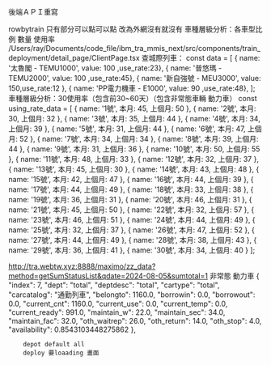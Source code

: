 後端ＡＰＩ重寫

rowbytrain 只有部分可以點可以點
改為外網沒有就沒有
車種層級分析：各車型比例 數量 使用率
/Users/ray/Documents/code_file/ibm_tra_mmis_next/src/components/train_deployment/detail_page/ClientPage.tsx
查城際列車：
const data = [
  { name: '太魯閣 - TEMU1000', value: 100 ,use_rate:23},
  { name: '普悠瑪 - TEMU2000', value: 100 ,use_rate:45},
  { name: '新自強號 - MEU3000', value: 150,use_rate:12 },
  { name: 'PP電力機車 - E1000', value: 90 ,use_rate:48},
];
車種層級分析：30使用率（包含前30~60天）（包含非常態車輛 動力車）
const using_rate_data = [
  { name: '1號', 本月: 45, 上個月: 50 },
  { name: '2號', 本月: 30, 上個月: 32 },
  { name: '3號', 本月: 35, 上個月: 44 },
  { name: '4號', 本月: 34, 上個月: 39 },
  { name: '5號', 本月: 31, 上個月: 44 },
  { name: '6號', 本月: 47, 上個月: 52 },
  { name: '7號', 本月: 34, 上個月: 34 },
  { name: '8號', 本月: 39, 上個月: 44 },
  { name: '9號', 本月: 31, 上個月: 36 },
  { name: '10號', 本月: 50, 上個月: 55 },
  { name: '11號', 本月: 48, 上個月: 33 },
  { name: '12號', 本月: 32, 上個月: 37 },
  { name: '13號', 本月: 45, 上個月: 30 },
  { name: '14號', 本月: 43, 上個月: 48 },
  { name: '15號', 本月: 42, 上個月: 47 },
  { name: '16號', 本月: 44, 上個月: 39 },
  { name: '17號', 本月: 44, 上個月: 49 },
  { name: '18號', 本月: 33, 上個月: 38 },
  { name: '19號', 本月: 36, 上個月: 31 },
  { name: '20號', 本月: 46, 上個月: 31 },
  { name: '21號', 本月: 45, 上個月: 50 },
  { name: '22號', 本月: 32, 上個月: 57 },
  { name: '23號', 本月: 46, 上個月: 51 },
  { name: '24號', 本月: 44, 上個月: 49 },
  { name: '25號', 本月: 32, 上個月: 37 },
  { name: '26號', 本月: 47, 上個月: 52 },
  { name: '27號', 本月: 44, 上個月: 49 },
  { name: '28號', 本月: 38, 上個月: 43 },
  { name: '29號', 本月: 36, 上個月: 41 },
  { name: '30號', 本月: 34, 上個月: 40 }
];

http://tra.webtw.xyz:8888/maximo/zz_data?method=getSumStatusList&qdate=2024-08-05&sumtotal=1
非常態 動力車
{
            "index": 7,
            "dept": "total",
            "deptdesc": "total",
            "cartype": "total",
            "carcatalog": "通勤列車",
            "belongto": 1160.0,
            "borrowin": 0.0,
            "borrowout": 0.0,
            "current_cnt": 1160.0,
            "current_use": 0.0,
            "current_temp": 0.0,
            "current_ready": 991.0,
            "maintain_w": 22.0,
            "maintain_sec": 34.0,
            "maintain_fac": 32.0,
            "oth_waitrep": 26.0,
            "oth_return": 14.0,
            "oth_stop": 4.0,
            "availability": 0.8543103448275862
        },


        depot default all
        deploy 要loaading 畫面